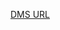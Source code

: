 [DMS URL](https://www.appsheet.com/start/452a7eef-592a-466a-a4e8-d3df35177b5d?platform=desktop#appName=DMSForGitHub-486355484&vss=H4sIAAAAAAAAA6WOsQ7CMBBD_8VzviArYkAIFhALYQjNRYpok6pJgSrKv3MpIOaK8Xx-tjPujh6HpJsb5Dn_ri1NkMgKx6knBamwCj4NoVUQCnvdvcUT-6NCQbmIL5woQuYFrPyjV8AZ8slZR0MNqhgHfCB-V4SFGUAR6Makry3NOxkohTUbmjGSqZ6l5XHj189ee7MLhvOsbiOVF6eUVrxWAQAA&view=Views)
